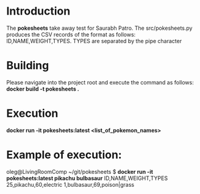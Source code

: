 # Introduction
The **pokesheets** take away test for Saurabh Patro. The src/pokesheets.py produces the CSV
records of the format as follows: ID,NAME,WEIGHT,TYPES. TYPES are separated by
the pipe character  

# Building
Please navigate into the project root and execute the command as follows:
**docker build -t pokesheets .**

# Execution
**docker run -it pokesheets:latest <list_of_pokemon_names>**

# Example of execution:
oleg@LivingRoomComp ~/git/pokesheets $ **docker run -it pokesheets:latest pikachu bulbasaur**
ID,NAME,WEIGHT,TYPES
25,pikachu,60,electric
1,bulbasaur,69,poison|grass
